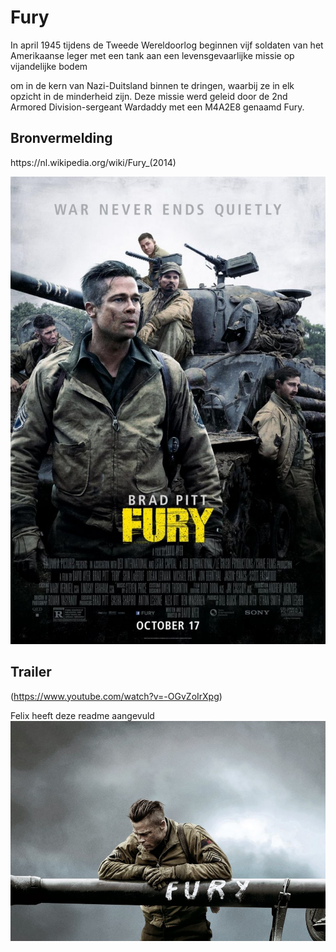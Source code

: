 <!DOCTYPE html>
<html lang="en">
<head>
    <meta charset="UTF-8">
    <meta name="viewport" content="width=device-width, initial-scale=1.0">
</head>
<body>
    
<h1>Fury</h1>
<p>In april 1945 tijdens de Tweede Wereldoorlog beginnen vijf soldaten van het Amerikaanse leger met een tank aan een levensgevaarlijke missie op vijandelijke bodem </p>
<p>om in de kern van Nazi-Duitsland binnen te dringen, waarbij ze in elk opzicht in de minderheid zijn. Deze missie werd geleid door de 2nd Armored Division-sergeant Wardaddy met een M4A2E8 genaamd Fury.</p>

<h2>Bronvermelding</h2>
<p>https://nl.wikipedia.org/wiki/Fury_(2014)</p>

<img src="img/fury.jpg" alt="Poster">

## Trailer
(https://www.youtube.com/watch?v=-OGvZoIrXpg)


Felix heeft deze readme aangevuld
<img src="img/fury__2014__wallpaper.jpg" alt="fury wallpaper">

</body>
</html>
